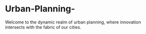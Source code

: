 # Urban-Planning-
Welcome to the dynamic realm of urban planning, where innovation intersects with the fabric of our cities.
